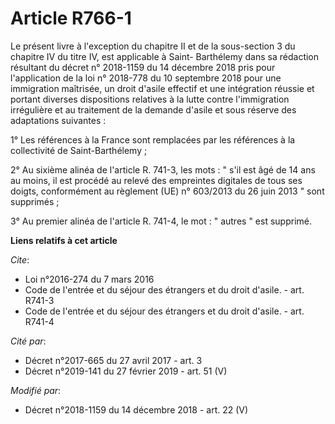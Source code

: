 # Article R766-1

Le présent livre à l'exception du chapitre II et de la sous-section 3 du chapitre IV du titre IV, est applicable à Saint-
Barthélemy dans sa rédaction résultant du décret n° 2018-1159 du 14 décembre 2018  pris pour l'application de la loi n°
2018-778 du 10 septembre 2018 pour une immigration maîtrisée, un droit d'asile effectif et une intégration réussie et portant
diverses dispositions relatives à la lutte contre l'immigration irrégulière et au traitement de la demande d'asile et sous
réserve des adaptations suivantes :

1° Les références à la France sont remplacées par les références à la collectivité de Saint-Barthélemy ;

2° Au sixième alinéa de l'article R. 741-3, les mots : " s'il est âgé de 14 ans au moins, il est procédé au relevé des
empreintes digitales de tous ses doigts, conformément au règlement (UE) n° 603/2013 du 26 juin 2013 " sont supprimés ;

3° Au premier alinéa de l'article R. 741-4, le mot : " autres " est supprimé.

**Liens relatifs à cet article**

_Cite_:

  - Loi n°2016-274 du 7 mars 2016
  - Code de l'entrée et du séjour des étrangers et du droit d'asile. - art. R741-3
  - Code de l'entrée et du séjour des étrangers et du droit d'asile. - art. R741-4

_Cité par_:

  - Décret n°2017-665 du 27 avril 2017 - art. 3
  - Décret n°2019-141 du 27 février 2019 - art. 51 (V)

_Modifié par_:

  - Décret n°2018-1159 du 14 décembre 2018 - art. 22 (V)
